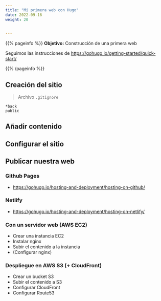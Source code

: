 ```yaml
---
title: "Mi primera web con Hugo"
date: 2022-09-16
weight: 20

  
---
```


{{% pageinfo %}}
**Objetivo:** Construcción de una primera web

Seguimos las instrucciones de https://gohugo.io/getting-started/quick-start/

{{% /pageinfo %}}

## Creación del sitio

> Archivo `.gitignore`
```
*back
public
```

## Añadir contenido

## Configurar el sitio

## Publicar nuestra web

### Github Pages
* https://gohugo.io/hosting-and-deployment/hosting-on-github/

### Netlify
* https://gohugo.io/hosting-and-deployment/hosting-on-netlify/

### Con un servidor web (AWS EC2)
* Crear una instancia EC2
* Instalar nginx
* Subir el contenido a la instancia
* (Configurar nginx)

### Despliegue en AWS S3 (+ CloudFront)
* Crear un bucket S3
* Subir el contenido a S3
* Configurar CloudFront
* Configurar Route53

